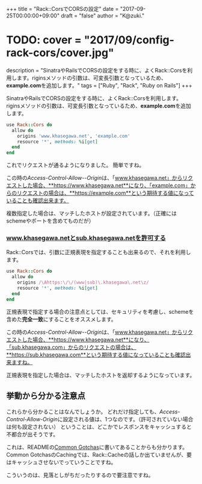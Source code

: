 +++
title = "Rack::CorsでCORSの設定"
date = "2017-09-25T00:00:00+09:00"
draft = "false"
author = "K@zuki."
# TODO: cover = "2017/09/config-rack-cors/cover.jpg"
description = "SinatraやRailsでCORSの設定をする時に、よくRack::Corsを利用します。riginsメソッドの引数は、可変長引数となっているため、**example.com**を追加します。"
tags = ["Ruby", "Rack", "Ruby on Rails"]
+++

SinatraやRailsでCORSの設定をする時に、よくRack::Corsを利用します。
riginsメソッドの引数は、可変長引数となっているため、**example.com**を追加します。

```ruby
use Rack::Cors do
  allow do
    origins 'www.khasegawa.net', 'example.com'
    resource '*', methods: %i[get]
  end
end
```

これでリクエストが通るようになりました。
簡単ですね。

この時の*Access-Control-Allow--Origin*は、「www.khasegawa.net」からリクエストした場合、**https://www.khasegawa.net**になり、「example.com」からのリクエストの場合は、**https://example.com**という期待する値になっていることも確認出来ます。

複数指定した場合は、マッチしたホストが設定されています。（正確にはschemeやポートを含めてものだが）

### www.khasegawa.netとsub.khasegawa.netを許可する
Rack::Corsでは、引数に正規表現を指定することも出来るので、それを利用します。

```ruby
use Rack::Cors do
  allow do
    origins /\Ahttps:\/\/(www|sub)\.khasegawa\.net\z/
    resource '*', methods: %i[get]
  end
end
```

正規表現で指定する場合の注意点としては、セキュリティを考慮し、schemeを含めた**完全一致**にすることをオススメします。

この時の*Access-Control-Allow--Origin*は、「www.khasegawa.net」からリクエストした場合、**https://www.khasegawa.net**になり、「sub.khasegawa.com」からのリクエストの場合は、**https://sub.khasegawa.com**という期待する値になっていることも確認出来ますね。

正規表現を指定した場合は、マッチしたホストを返却するようになっています。

## 挙動から分かる注意点
これらから分かることはなんでしょうか。
どれだけ指定しても、*Access-Control-Allow-Origin*に設定される値は、1つなのです。（許可されていない場合は何も設定されない）
ということは、どこかでレスポンスをキャッシュすると不都合が出そうです。

これは、READMEの[Common Gotchas](https://github.com/cyu/rack-cors#user-content-common-gotchas)に書いてあることからも分かります。
Common GotchasのCachingでは、Rack::Cacheの話しか出ていませんが、要はキャッシュさせないでっていうことですね。

こういうのは、見落としがちだったりするので要注意ですね。
